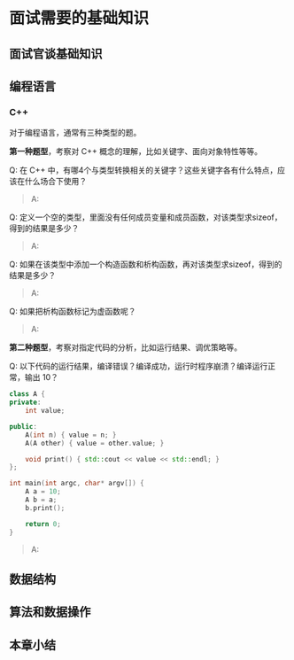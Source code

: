 # 面试需要的基础知识

## 面试官谈基础知识

## 编程语言

### C++

对于编程语言，通常有三种类型的题。

**第一种题型**，考察对 C++ 概念的理解，比如关键字、面向对象特性等等。

Q: 在 C++ 中，有哪4个与类型转换相关的关键字？这些关键字各有什么特点，应该在什么场合下使用？

> A: 

Q: 定义一个空的类型，里面没有任何成员变量和成员函数，对该类型求sizeof，得到的结果是多少？

> A: 

Q: 如果在该类型中添加一个构造函数和析构函数，再对该类型求sizeof，得到的结果是多少？

> A: 

Q: 如果把析构函数标记为虚函数呢？

> A: 

**第二种题型**，考察对指定代码的分析，比如运行结果、调优策略等。

Q: 以下代码的运行结果，编译错误？编译成功，运行时程序崩溃？编译运行正常，输出 10？

```cpp
class A {
private:
    int value;

public:
    A(int n) { value = n; }
    A(A other) { value = other.value; }

    void print() { std::cout << value << std::endl; }
};

int main(int argc, char* argv[]) {
    A a = 10;
    A b = a;
    b.print();

    return 0;
}
```

> A: 

## 数据结构

## 算法和数据操作

## 本章小结
